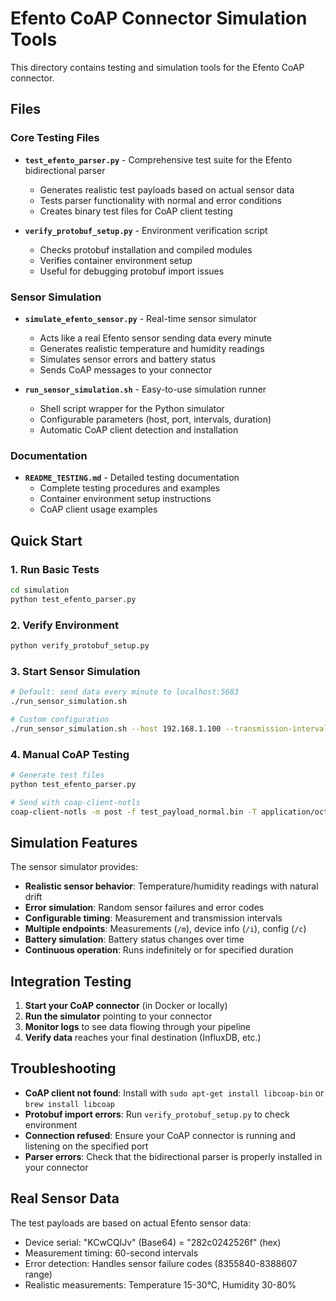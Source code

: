 # Efento CoAP Connector Simulation Tools

This directory contains testing and simulation tools for the Efento CoAP connector.

## Files

### Core Testing Files

- **`test_efento_parser.py`** - Comprehensive test suite for the Efento bidirectional parser

  - Generates realistic test payloads based on actual sensor data
  - Tests parser functionality with normal and error conditions
  - Creates binary test files for CoAP client testing

- **`verify_protobuf_setup.py`** - Environment verification script
  - Checks protobuf installation and compiled modules
  - Verifies container environment setup
  - Useful for debugging protobuf import issues

### Sensor Simulation

- **`simulate_efento_sensor.py`** - Real-time sensor simulator

  - Acts like a real Efento sensor sending data every minute
  - Generates realistic temperature and humidity readings
  - Simulates sensor errors and battery status
  - Sends CoAP messages to your connector

- **`run_sensor_simulation.sh`** - Easy-to-use simulation runner
  - Shell script wrapper for the Python simulator
  - Configurable parameters (host, port, intervals, duration)
  - Automatic CoAP client detection and installation

### Documentation

- **`README_TESTING.md`** - Detailed testing documentation
  - Complete testing procedures and examples
  - Container environment setup instructions
  - CoAP client usage examples

## Quick Start

### 1. Run Basic Tests

```bash
cd simulation
python test_efento_parser.py
```

### 2. Verify Environment

```bash
python verify_protobuf_setup.py
```

### 3. Start Sensor Simulation

```bash
# Default: send data every minute to localhost:5683
./run_sensor_simulation.sh

# Custom configuration
./run_sensor_simulation.sh --host 192.168.1.100 --transmission-interval 30 --duration 10
```

### 4. Manual CoAP Testing

```bash
# Generate test files
python test_efento_parser.py

# Send with coap-client-notls
coap-client-notls -m post -f test_payload_normal.bin -T application/octet-stream coap://localhost:5683/m
```

## Simulation Features

The sensor simulator provides:

- **Realistic sensor behavior**: Temperature/humidity readings with natural drift
- **Error simulation**: Random sensor failures and error codes
- **Configurable timing**: Measurement and transmission intervals
- **Multiple endpoints**: Measurements (`/m`), device info (`/i`), config (`/c`)
- **Battery simulation**: Battery status changes over time
- **Continuous operation**: Runs indefinitely or for specified duration

## Integration Testing

1. **Start your CoAP connector** (in Docker or locally)
2. **Run the simulator** pointing to your connector
3. **Monitor logs** to see data flowing through your pipeline
4. **Verify data** reaches your final destination (InfluxDB, etc.)

## Troubleshooting

- **CoAP client not found**: Install with `sudo apt-get install libcoap-bin` or `brew install libcoap`
- **Protobuf import errors**: Run `verify_protobuf_setup.py` to check environment
- **Connection refused**: Ensure your CoAP connector is running and listening on the specified port
- **Parser errors**: Check that the bidirectional parser is properly installed in your connector

## Real Sensor Data

The test payloads are based on actual Efento sensor data:

- Device serial: "KCwCQlJv" (Base64) = "282c0242526f" (hex)
- Measurement timing: 60-second intervals
- Error detection: Handles sensor failure codes (8355840-8388607 range)
- Realistic measurements: Temperature 15-30°C, Humidity 30-80%
